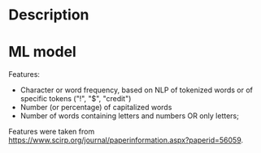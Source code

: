 # Description

# ML model

Features:
- Character or word frequency, based on NLP of tokenized words or of specific tokens ("!", "$", "credit")
- Number (or percentage) of capitalized words
- Number of words containing letters and numbers OR only letters;


Features were taken from https://www.scirp.org/journal/paperinformation.aspx?paperid=56059.

